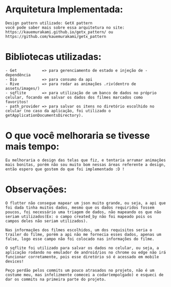 
# Arquitetura Implementada: 
    Design pattern utilizado: GetX pattern
    você pode saber mais sobre essa arquitetura no site: https://kauemurakami.github.io/getx_pattern/ ou https://github.com/kauemurakami/getx_pattern

# Bibliotecas utilizadas:
    - Get           => para gerenciamento de estado e injeção de - dependência
    - Dio           => para consumo da api
    - Rive          => para rodar as animações .riv(dentro de assets/images/)
    - sqflite       => para utilização de um banco de dados no próprio celular, focando em salvar os dados dos filmes marcados como favoritos!
    - path_provider => para salvar os itens no diretório escolhido no celular (no caso da aplicação, foi utilizado o getApplicationDocumentsDirectory).

# O que você melhoraria se tivesse mais tempo: 
    Eu melhoraria o design das telas que fiz, e tentaria arrumar animações mais bonitas, porém não sou muito bom nessas áreas referente a design, então espero que gostem do que foi implementado :D !

# Observações: 
    O flutter não consegue mapear um json muito grande, ou seja, a api que foi dada tinha muitos dados, mesmo que os dados requiridos fossem poucos, foi necessário uma triagem de dados, não mapeando os que não seriam utilizados(Ex: o campo created_by não foi mapeado pois os campos deles não seriam utilizados).
    
    Nas informações dos filmes escolhidos, um dos requisitos seria o trailer do filme, porém a api não me fornecia esses dados, apenas um false, logo esse campo não foi colocado nas informações do filme.

    O sqflite foi utilizado para salvar os dados no celular, ou seja, a aplicação rodando no emulador de android/ios no chrome ou edge não irá funcionar corretamente, pois esse diretório só é acessado em mobile devices!

    Peço perdão pelos commits um pouco atrasados no projeto, não é um costume meu, mas infelizmente comecei a codar(empolgado) e esqueci de dar os commits na primeira parte do projeto.

    
    

